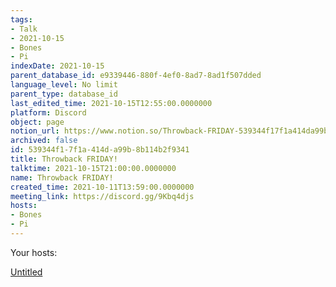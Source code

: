 ```yaml
---
tags:
- Talk
- 2021-10-15
- Bones
- Pi
indexDate: 2021-10-15
parent_database_id: e9339446-880f-4ef0-8ad7-8ad1f507dded
language_level: No limit
parent_type: database_id
last_edited_time: 2021-10-15T12:55:00.0000000
platform: Discord
object: page
notion_url: https://www.notion.so/Throwback-FRIDAY-539344f17f1a414da99b8b114b2f9341
archived: false
id: 539344f1-7f1a-414d-a99b-8b114b2f9341
title: Throwback FRIDAY!
talktime: 2021-10-15T21:00:00.0000000
name: Throwback FRIDAY!
created_time: 2021-10-11T13:59:00.0000000
meeting_link: https://discord.gg/9Kbq4djs
hosts:
- Bones
- Pi
---
```




Your hosts:

[Untitled](https://www.notion.so/482e61b02b9c4456b2b4fe86bb7544c6)   






